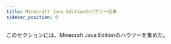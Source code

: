```yaml
---
title: Minecraft Java Editionのハウツー記事
sidebar_position: 0
---
```


このセクションには、Minecraft Java Editionのハウツーを集めた。
